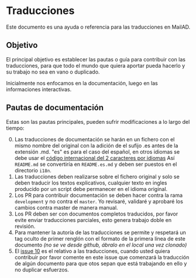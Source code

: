 <!-- Traducido originalmente por: @stdevPavelmc "Pavel Milanes" <pavelmc@gmail.com> -->
# Traducciones

Este documento es una ayuda o referencia para las traducciones en MailAD.

## Objetivo

El principal objetivo es establecer las pautas o guía para contribuir con las traducciones, para que todo el mundo que quiera aportar pueda hacerlo y su trabajo no sea en vano o duplicado.

Inicialmente nos enfocamos en la documentación, luego en las informaciones interactivas.

## Pautas de documentación

Estas son las pautas principales, pueden sufrir modificaciones a lo largo del tiempo:

0. Las traducciones de documentación se harán en un fichero con el mismo nombre del original con la adición de el sufijo .es antes de la extensión .md. "es" es para el caso del español, en otros idiomas se debe usar el [código internacional del 2 caracteres por idiomas](https://es.wikipedia.org/wiki/ISO_639-1) Así `README.md` se convertiría en `README.es.md` y deben ser puestos en el directorio `i18n`.
0. Las traducciones deben realizarse sobre el fichero original y solo se deben traducir los textos explicativos, cualquier texto en ingles producido por un script debe permanecer en el idioma original.
0. Los PR para contribuir documentación se deben hacer contra la rama `development` y no contra el `master`. Yo revisaré, validaré y aprobaré los cambios contra master de manera manual.
0. Los PR deben ser con documentos completos traducidos, por favor evite enviar traducciones parciales, esto genera trabajo doble en revisión.
0. Para mantener la autoría de las traducciones se permite y respetará un tag oculto de primer renglón con el formato de la primera línea de este documento _(no se ve desde github, ábralo en el local una vez clonado)_
0. El [issue 10](https://github.com/stdevPavelmc/mailad/issues/10) es el relativo a las traducciones, cuando usted quiera contribuir por favor comente en este issue que comenzará la traducción de algún documento para que otos sepan que está trabajando en ello y no duplicar esfuerzos.
